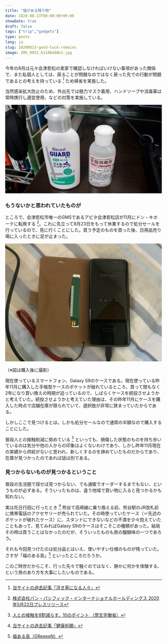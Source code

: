 ```yaml
---
title: "福がある残り物"
date: 2020-08-13T00:00:00+09:00
showDate: true
draft: false
tags: ["trip","gadgets"]
type: posts
lang: ja
slug: 20200813-good-luck-remains
image: IMG_0022_61100a08e1.jpg
---
```

今年の8月は元々会津若松の実家で確認しなければいけない事項があった関係で、また私個人としては、戻ることが問題なのではなく戻った先での行動が問題であるとの考えを持っている [^1] ため帰省を実施した。

当然感染拡大防止のため、外出先では極力マスク着用、ハンドソープや消毒薬は常時携行し適宜使用、などの対策を実施している。

![20200810_112710.jpg](./20200810_112710_be9fd0e6ab.jpg)

### もうないかと思われていたものが
ところで、会津若松市唯一のGMSであるアピタ会津若松店が11月にドン・キホーテに転換する [^2]。これに先立って8月23日をもって休業するので処分セールを行っているので、見に行くことにした。買う予定のものを買った後、日用品売り場に入ったときに足が止まった。

![Cover Image](./IMG_0022_61100a08e1.jpg)

（※図は購入後に撮影）

現在使っているスマートフォン、Galaxy S9のケースである。現在使っている昨年11月に購入した手帳型ケースのポケットが破れているところ、買って間もなく2年になり買い換えの時期が迫っているので、しばらくケースを続投させようかと考えていた。続投させようかと考えていた理由は、その昨年11月にケースを購入した時点で店舗在庫が限られていて、選択肢が非常に狭まっていたからである。

しかしここで見つけるとは。しかも処分セールなので通常の半額なので購入することにした。

普段人との接触削減に努めている [^3] といっても、損傷した状態のものを持ち歩いているのは気分や他の人からの印象はよくないわけであり、しかし昨年11月現在の実績から供給がないと思われ、新しくするのを諦めていたものだからであり、在庫が見つかったのであれば話は別である。

### 見つからないものが見つかるということ
普段の生活圏で探せば見つからない、でも通販でオーダーするまでもない、というものが必ずある。そういったものは、違う地域で買い物に入ると見つかるかも知れない。

実は先日行田に行ったとき [^4] 熊谷で高崎線に乗り換える前、熊谷駅のJR改札前に携帯電話のアクセサリーが売られていた。その時使っていたケース（＝先述のポケットが破れたケース）に、スタンドにできないなどの不満を少々抱えていたこともあって、見てみればGalaxy S9のケースはそこそこの種類があった。結局その時は買うことはなかったのだが、そういったものも旅の醍醐味の一つであろう。

それも今回見つけたのは処分品とはいえ、使いやすい仕様のものが残っていた。さすが「福のある島」[^5] といったところだろうか。

このご時世だからこそ、行った先々で騒ぐのではなく、静かに何かを体験する、という旅のあり方を大事にしたいものである。

[^1]: [当サイトの過去記事「浮き草になる人々」](https://penguinone.kuropen.org/blog/20200517_people_who_have_multiple_home)
[^2]: [株式会社パン・パシフィック・インターナショナルホールディングス 2020年5月22日プレスリリース](https://ppih.co.jp/news/pdf/news_200522_2.pdf)
[^3]: [人との接触を8割減らす、10のポイント （厚生労働省）](https://www.mhlw.go.jp/stf/seisakunitsuite/bunya/0000121431_00116.html)
[^4]: [当サイトの過去記事「健康祈願」](https://penguinone.kuropen.org/blog/200203-pray-for-health)
[^5]: [福ある島（GReeeeN）](https://www.youtube.com/watch?v=0C2rA8k66_o)
